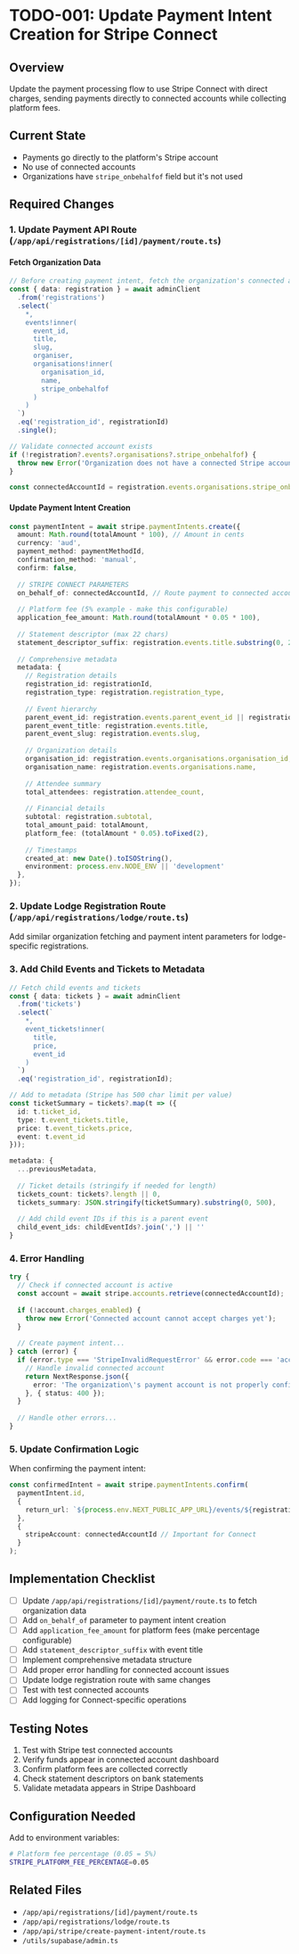 # TODO-001: Update Payment Intent Creation for Stripe Connect

## Overview
Update the payment processing flow to use Stripe Connect with direct charges, sending payments directly to connected accounts while collecting platform fees.

## Current State
- Payments go directly to the platform's Stripe account
- No use of connected accounts
- Organizations have `stripe_onbehalfof` field but it's not used

## Required Changes

### 1. Update Payment API Route (`/app/api/registrations/[id]/payment/route.ts`)

#### Fetch Organization Data
```typescript
// Before creating payment intent, fetch the organization's connected account
const { data: registration } = await adminClient
  .from('registrations')
  .select(`
    *,
    events!inner(
      event_id,
      title,
      slug,
      organiser,
      organisations!inner(
        organisation_id,
        name,
        stripe_onbehalfof
      )
    )
  `)
  .eq('registration_id', registrationId)
  .single();

// Validate connected account exists
if (!registration?.events?.organisations?.stripe_onbehalfof) {
  throw new Error('Organization does not have a connected Stripe account');
}

const connectedAccountId = registration.events.organisations.stripe_onbehalfof;
```

#### Update Payment Intent Creation
```typescript
const paymentIntent = await stripe.paymentIntents.create({
  amount: Math.round(totalAmount * 100), // Amount in cents
  currency: 'aud',
  payment_method: paymentMethodId,
  confirmation_method: 'manual',
  confirm: false,
  
  // STRIPE CONNECT PARAMETERS
  on_behalf_of: connectedAccountId, // Route payment to connected account
  
  // Platform fee (5% example - make this configurable)
  application_fee_amount: Math.round(totalAmount * 0.05 * 100),
  
  // Statement descriptor (max 22 chars)
  statement_descriptor_suffix: registration.events.title.substring(0, 22).replace(/[^a-zA-Z0-9 ]/g, ''),
  
  // Comprehensive metadata
  metadata: {
    // Registration details
    registration_id: registrationId,
    registration_type: registration.registration_type,
    
    // Event hierarchy
    parent_event_id: registration.events.parent_event_id || registration.event_id,
    parent_event_title: registration.events.title,
    parent_event_slug: registration.events.slug,
    
    // Organization details
    organisation_id: registration.events.organisations.organisation_id,
    organisation_name: registration.events.organisations.name,
    
    // Attendee summary
    total_attendees: registration.attendee_count,
    
    // Financial details
    subtotal: registration.subtotal,
    total_amount_paid: totalAmount,
    platform_fee: (totalAmount * 0.05).toFixed(2),
    
    // Timestamps
    created_at: new Date().toISOString(),
    environment: process.env.NODE_ENV || 'development'
  },
});
```

### 2. Update Lodge Registration Route (`/app/api/registrations/lodge/route.ts`)

Add similar organization fetching and payment intent parameters for lodge-specific registrations.

### 3. Add Child Events and Tickets to Metadata

```typescript
// Fetch child events and tickets
const { data: tickets } = await adminClient
  .from('tickets')
  .select(`
    *,
    event_tickets!inner(
      title,
      price,
      event_id
    )
  `)
  .eq('registration_id', registrationId);

// Add to metadata (Stripe has 500 char limit per value)
const ticketSummary = tickets?.map(t => ({
  id: t.ticket_id,
  type: t.event_tickets.title,
  price: t.event_tickets.price,
  event: t.event_id
}));

metadata: {
  ...previousMetadata,
  
  // Ticket details (stringify if needed for length)
  tickets_count: tickets?.length || 0,
  tickets_summary: JSON.stringify(ticketSummary).substring(0, 500),
  
  // Add child event IDs if this is a parent event
  child_event_ids: childEventIds?.join(',') || ''
}
```

### 4. Error Handling

```typescript
try {
  // Check if connected account is active
  const account = await stripe.accounts.retrieve(connectedAccountId);
  
  if (!account.charges_enabled) {
    throw new Error('Connected account cannot accept charges yet');
  }
  
  // Create payment intent...
} catch (error) {
  if (error.type === 'StripeInvalidRequestError' && error.code === 'account_invalid') {
    // Handle invalid connected account
    return NextResponse.json({
      error: 'The organization\'s payment account is not properly configured'
    }, { status: 400 });
  }
  
  // Handle other errors...
}
```

### 5. Update Confirmation Logic

When confirming the payment intent:
```typescript
const confirmedIntent = await stripe.paymentIntents.confirm(
  paymentIntent.id,
  {
    return_url: `${process.env.NEXT_PUBLIC_APP_URL}/events/${registration.events.slug}/confirmation?registration_id=${registrationId}`,
  },
  {
    stripeAccount: connectedAccountId // Important for Connect
  }
);
```

## Implementation Checklist

- [ ] Update `/app/api/registrations/[id]/payment/route.ts` to fetch organization data
- [ ] Add `on_behalf_of` parameter to payment intent creation
- [ ] Add `application_fee_amount` for platform fees (make percentage configurable)
- [ ] Add `statement_descriptor_suffix` with event title
- [ ] Implement comprehensive metadata structure
- [ ] Add proper error handling for connected account issues
- [ ] Update lodge registration route with same changes
- [ ] Test with test connected accounts
- [ ] Add logging for Connect-specific operations

## Testing Notes

1. Test with Stripe test connected accounts
2. Verify funds appear in connected account dashboard
3. Confirm platform fees are collected correctly
4. Check statement descriptors on bank statements
5. Validate metadata appears in Stripe Dashboard

## Configuration Needed

Add to environment variables:
```bash
# Platform fee percentage (0.05 = 5%)
STRIPE_PLATFORM_FEE_PERCENTAGE=0.05
```

## Related Files
- `/app/api/registrations/[id]/payment/route.ts`
- `/app/api/registrations/lodge/route.ts`
- `/app/api/stripe/create-payment-intent/route.ts`
- `/utils/supabase/admin.ts`